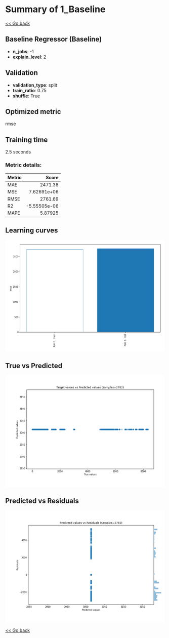 # Summary of 1_Baseline

[<< Go back](../README.md)


## Baseline Regressor (Baseline)
- **n_jobs**: -1
- **explain_level**: 2

## Validation
 - **validation_type**: split
 - **train_ratio**: 0.75
 - **shuffle**: True

## Optimized metric
rmse

## Training time

2.5 seconds

### Metric details:
| Metric   |          Score |
|:---------|---------------:|
| MAE      | 2471.38        |
| MSE      |    7.62691e+06 |
| RMSE     | 2761.69        |
| R2       |   -5.55505e-06 |
| MAPE     |    5.87925     |



## Learning curves
![Learning curves](learning_curves.png)
## True vs Predicted

![True vs Predicted](true_vs_predicted.png)


## Predicted vs Residuals

![Predicted vs Residuals](predicted_vs_residuals.png)



[<< Go back](../README.md)
